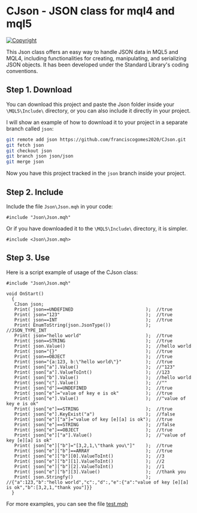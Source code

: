 # CJson - JSON class for mql4 and mql5

[![Copyright](https://img.shields.io/badge/Copyright-2023-blue)](https://www.mql5.com/en/users/franciscogomes5)


This Json class offers an easy way to handle JSON data in MQL5 and MQL4, including functionalities for creating, manipulating, and serializing JSON objects. It has been developed under the Standard Library's coding conventions.

## Step 1. Download

You can download this project and paste the Json folder inside your `\MQL5\Include\` directory, or you can also include it directly in your project.

I will show an example of how to download it to your project in a separate branch called `json`:

```bash
git remote add json https://github.com/franciscogomes2020/CJson.git
git fetch json
git checkout json
git branch json json/json
git merge json
```
Now you have this project tracked in the `json` branch inside your project.

## Step 2. Include

Include the file `Json\Json.mqh` in your code:

```mql5
#include "Json\Json.mqh"
```

Or if you have downloaded it to the `\MQL5\Include\` directory, it is simpler.

```mql5
#include <Json\Json.mqh>
```

## Step 3. Use

Here is a script example of usage of the CJson class:

```mql5
#include "Json\Json.mqh"

void OnStart()
  {
   CJson json;
   Print( json==UNDEFINED                           );  //true
   Print( json="123"                                );  //true
   Print( json==INT                                 );  //true
   Print( EnumToString(json.JsonType())             );  //JSON_TYPE_INT
   Print( json="hello world"                        );  //true
   Print( json==STRING                              );  //true
   Print( json.Value()                              );  //hello world
   Print( json="{}"                                 );  //true
   Print( json==OBJECT                              );  //true
   Print( json="{a:123, b:\"hello world\"}"         );  //true
   Print( json["a"].Value()                         );  //"123"
   Print( json["a"].ValueToInt()                    );  //123
   Print( json["b"].Value()                         );  //hello world
   Print( json["c"].Value()                         );  //""
   Print( json["d"]==UNDEFINED                      );  //true
   Print( json["e"]="value of key e is ok"          );  //true
   Print( json["e"].Value()                         );  //"value of key e is ok"
   Print( json["e"]==STRING                         );  //true
   Print( json["e"].KeyExist("a")                   );  //false
   Print( json["e"]["a"]="value of key [e][a] is ok");  //true
   Print( json["e"]==STRING                         );  //false
   Print( json["e"]==OBJECT                         );  //true
   Print( json["e"]["a"].Value()                    );  //"value of key [e][a] is ok"
   Print( json["e"]["b"]="[3,2,1,\"thank you\"]"    );  //true
   Print( json["e"]["b"]==ARRAY                     );  //true
   Print( json["e"]["b"][0].ValueToInt()            );  //3
   Print( json["e"]["b"][1].ValueToInt()            );  //2
   Print( json["e"]["b"][2].ValueToInt()            );  //1
   Print( json["e"]["b"][3].Value()                 );  //thank you
   Print( json.Stringfy()                           );  //{"a":123,"b":"hello world","c":,"d":,"e":{"a":"value of key [e][a] is ok","b":[3,2,1,"thank you"]}}
  }
```

For more examples, you can see the file [test.mqh](Json/Test/test.mqh)
